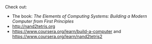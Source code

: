 Check out:

- The book: *The Elements of Computing Systems: Building a Modern Computer from First Principles*
- http://nand2tetris.org
- https://www.coursera.org/learn/build-a-computer and https://www.coursera.org/learn/nand2tetris2
